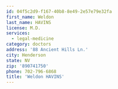```yaml
---
id: 04f5c2d9-f167-40b8-8e49-2e57e79e32fa
first_name: Weldon
last_name: HAVINS
license: M.D.
services:
  - legal-medicine
category: doctors
address: '88 Ancient Hills Ln.'
city: Henderson
state: NV
zip: '890741750'
phone: 702-796-6868
title: 'Weldon HAVINS'
---
```

